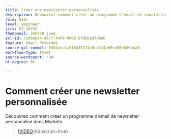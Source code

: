 ```yaml
---
title: Créer une newsletter personnalisée
description: Découvrez comment créer un programme d’email de newsletter personnalisé dans Marketo.
role: User
level: Beginner
jira: KT-10752
thumbnail: 345470.jpeg
exl-id: 7cd6e9a4-49cf-44f8-9909-bf9bbedfdbeb
feature: Email Programs
source-git-commit: 63d4aea1c818d35724c0cdc14e69ea00eb06b4a0
workflow-type: tm+mt
source-wordcount: '34'
ht-degree: 0%

---
```


# Comment créer une newsletter personnalisée

Découvrez comment créer un programme d’email de newsletter personnalisé dans Marketo.

>[!VIDEO](https://video.tv.adobe.com/v/345470/?quality=12&learn=on){transcript=true}
